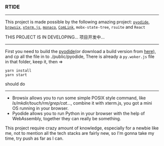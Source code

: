 
### RTIDE

---

This project is made possible by the following amazing project: [`pyodide`](https://github.com/iodide-project/pyodide/), [`browsix`](https://github.com/plasma-umass/browsix), [`xterm.js`](https://github.com/xtermjs/xterm.js), [`monaco`](https://github.com/SurenAt93/monaco-react/), [`ComLink`](https://github.com/GoogleChromeLabs/comlink), `mobx-state-tree`, `rsuite` and `React`

THIS PROJECT IS IN DEVELOPING...
项目开发中...

----

First you need to build the [pyodide](https://github.com/iodide-project/pyodide)(or download a build version from [here](https://github.com/iodide-project/pyodide/releases/)), and cp all the file in to ./public/pyodide, There is already a `py.woker.js` file in that folder, keep it, then =>

```shell
yarn install
yarn start
```
should do

---

- Browsix allows you to run some simple POSIX style command, like _ls/mkdir/touch/rm/grep/cat..._, combine it with xterm.js, you got a mini OS running in your browser.
- Pyodide allows you to run Python in your browser with the help of WebAssembly, together they can really be something.

This project require crazy amount of knowledge, especially for a newbie like me, not to mention all the tech stacks are fairly new, so I'm gonna take my time, try push as far as I can.
